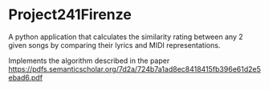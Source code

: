 # Project241Firenze

A python application that calculates the similarity rating between any 2 given songs by comparing their lyrics and MIDI representations.

Implements the algorithm described in the paper https://pdfs.semanticscholar.org/7d2a/724b7a1ad8ec8418415fb396e61d2e5ebad6.pdf
